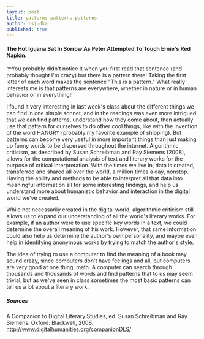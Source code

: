 ```yaml
---
layout: post
title: patterns patterns patterns
author: rsjudka
published: true
---
```



#### The Hot Iguana Sat In Sorrow As Peter Attempted To Touch Ernie's Red Napkin.

^^You probably didn't notice it when you first read that sentence (and probably thought I'm crazy) but there is a pattern there! Taking the first letter of each word makes the sentence "This is a pattern." What really interests me is that patterns are everywhere, whether in nature or in human behavior or in everything!!

I found it very interesting in last week's class about the different things we can find in one simple sonnet, and in the readings was even more intrigued that we can find patterns, understand how they come about, then actually use that pattern for ourselves to do other cool things, like with the invention of the word HANGRY (probably my favorite example of shipping). But patterns can become very useful in more important things than just making up funny words to be dispersed throughout the internet. Algorithmic criticism, as described by Susan Schreibman and Ray Siemens (2008), allows for the computational analysis of text and literary works for the purpose of critical interpretation. With the times we live in, data is created, transferred and shared all over the world, a million times a day, nonstop. Having the ability and methods to be able to interpret all that data into meaningful information all for some interesting findings, and help us understand more about humanistic behavior and interaction in the digital world we've created. 

While not necessarily created in the digital world, algorithmic criticism still allows us to expand our understanding of all the world's literary works. For example, if an author were to use specific key words in a text, we could determine the overall meaning of his work. However, that same information could also help us determine the author's own personality, and maybe even help in identifying anonymous works by trying to match the author's style. 

The idea of trying to use a computer to find the meaning of a book may sound crazy, since computers don't have feelings and all, but computers are very good at one thing: math. A computer can search through thousands and thousands of words and find patterns that to us may seem trivial, but as we've seen in class sometimes the most basic patterns can tell us a lot about a literary work.



##### Sources
A Companion to Digital Literary Studies, ed. Susan Schreibman and Ray Siemens. Oxford: Blackwell, 2008. 
http://www.digitalhumanities.org/companionDLS/
